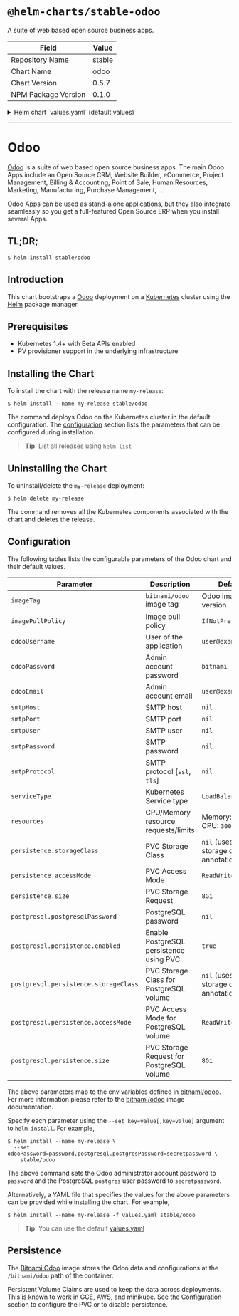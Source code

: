 # `@helm-charts/stable-odoo`

A suite of web based open source business apps.

| Field               | Value  |
| ------------------- | ------ |
| Repository Name     | stable |
| Chart Name          | odoo   |
| Chart Version       | 0.5.7  |
| NPM Package Version | 0.1.0  |

<details>

<summary>Helm chart `values.yaml` (default values)</summary>

```yaml
## Bitnami Odoo image version
## ref: https://hub.docker.com/r/bitnami/odoo/tags/
##
image: bitnami/odoo:10.0.20170822-r0

## Specify a imagePullPolicy
## ref: http://kubernetes.io/docs/user-guide/images/#pre-pulling-images
##
imagePullPolicy: IfNotPresent

## User of the application
## ref: https://github.com/bitnami/bitnami-docker-odoo#configuration
##
odooUsername: user@example.com

## Admin email
## ref: https://github.com/bitnami/bitnami-docker-odoo#configuration
##
odooEmail: user@example.com

## Application password
## Defaults to a random 10-character alphanumeric string if not set
## ref: https://github.com/bitnami/bitnami-docker-odoo#configuration
##
# odooPassword:

## SMTP mail delivery configuration
## ref: https://github.com/bitnami/bitnami-docker-odoo/#smtp-configuration
# smtpHost:
# smtpPort:
# smtpUser:
# smtpPassword:
# smtpProtocol:

##
## PostgreSQL chart configuration
##
postgresql:
  ## PostgreSQL password
  ## ref: https://hub.docker.com/_/postgres/
  ##
  # postgresPassword:

  ## Enable persistence using Persistent Volume Claims
  ## ref: http://kubernetes.io/docs/user-guide/persistent-volumes/
  ##
  persistence:
    enabled: true
    # storageClass:
    accessMode: ReadWriteOnce
    size: 8Gi

## Kubernetes configuration
## For minikube, set this to NodePort, elsewhere use LoadBalancer
##
serviceType: LoadBalancer

## Enable persistence using Persistent Volume Claims
## ref: http://kubernetes.io/docs/user-guide/persistent-volumes/
##
persistence:
  enabled: true
  ## If defined, volume.beta.kubernetes.io/storage-class: <storageClass>
  ## Default: volume.alpha.kubernetes.io/storage-class: default
  ##
  # storageClass:
  accessMode: ReadWriteOnce
  size: 8Gi

## Configure resource requests and limits
## ref: http://kubernetes.io/docs/user-guide/compute-resources/
##
resources:
  requests:
    memory: 512Mi
    cpu: 300m
```

</details>

---

# Odoo

[Odoo](https://www.odoo.com/) is a suite of web based open source business apps. The main Odoo Apps include an Open Source CRM, Website Builder, eCommerce, Project Management, Billing & Accounting, Point of Sale, Human Resources, Marketing, Manufacturing, Purchase Management, ...

Odoo Apps can be used as stand-alone applications, but they also integrate seamlessly so you get a full-featured Open Source ERP when you install several Apps.

## TL;DR;

```console
$ helm install stable/odoo
```

## Introduction

This chart bootstraps a [Odoo](https://github.com/bitnami/bitnami-docker-odoo) deployment on a [Kubernetes](http://kubernetes.io) cluster using the [Helm](https://helm.sh) package manager.

## Prerequisites

- Kubernetes 1.4+ with Beta APIs enabled
- PV provisioner support in the underlying infrastructure

## Installing the Chart

To install the chart with the release name `my-release`:

```console
$ helm install --name my-release stable/odoo
```

The command deploys Odoo on the Kubernetes cluster in the default configuration. The [configuration](#configuration) section lists the parameters that can be configured during installation.

> **Tip**: List all releases using `helm list`

## Uninstalling the Chart

To uninstall/delete the `my-release` deployment:

```console
$ helm delete my-release
```

The command removes all the Kubernetes components associated with the chart and deletes the release.

## Configuration

The following tables lists the configurable parameters of the Odoo chart and their default values.

| Parameter                             | Description                               | Default                                     |
| ------------------------------------- | ----------------------------------------- | ------------------------------------------- |
| `imageTag`                            | `bitnami/odoo` image tag                  | Odoo image version                          |
| `imagePullPolicy`                     | Image pull policy                         | `IfNotPresent`                              |
| `odooUsername`                        | User of the application                   | `user@example.com`                          |
| `odooPassword`                        | Admin account password                    | `bitnami`                                   |
| `odooEmail`                           | Admin account email                       | `user@example.com`                          |
| `smtpHost`                            | SMTP host                                 | `nil`                                       |
| `smtpPort`                            | SMTP port                                 | `nil`                                       |
| `smtpUser`                            | SMTP user                                 | `nil`                                       |
| `smtpPassword`                        | SMTP password                             | `nil`                                       |
| `smtpProtocol`                        | SMTP protocol [`ssl`, `tls`]              | `nil`                                       |
| `serviceType`                         | Kubernetes Service type                   | `LoadBalancer`                              |
| `resources`                           | CPU/Memory resource requests/limits       | Memory: `512Mi`, CPU: `300m`                |
| `persistence.storageClass`            | PVC Storage Class                         | `nil` (uses alpha storage class annotation) |
| `persistence.accessMode`              | PVC Access Mode                           | `ReadWriteOnce`                             |
| `persistence.size`                    | PVC Storage Request                       | `8Gi`                                       |
| `postgresql.postgresqlPassword`       | PostgreSQL password                       | `nil`                                       |
| `postgresql.persistence.enabled`      | Enable PostgreSQL persistence using PVC   | `true`                                      |
| `postgresql.persistence.storageClass` | PVC Storage Class for PostgreSQL volume   | `nil` (uses alpha storage class annotation) |
| `postgresql.persistence.accessMode`   | PVC Access Mode for PostgreSQL volume     | `ReadWriteOnce`                             |
| `postgresql.persistence.size`         | PVC Storage Request for PostgreSQL volume | `8Gi`                                       |

The above parameters map to the env variables defined in [bitnami/odoo](http://github.com/bitnami/bitnami-docker-odoo). For more information please refer to the [bitnami/odoo](http://github.com/bitnami/bitnami-docker-odoo) image documentation.

Specify each parameter using the `--set key=value[,key=value]` argument to `helm install`. For example,

```console
$ helm install --name my-release \
  --set odooPassword=password,postgresql.postgresPassword=secretpassword \
    stable/odoo
```

The above command sets the Odoo administrator account password to `password` and the PostgreSQL `postgres` user password to `secretpassword`.

Alternatively, a YAML file that specifies the values for the above parameters can be provided while installing the chart. For example,

```console
$ helm install --name my-release -f values.yaml stable/odoo
```

> **Tip**: You can use the default [values.yaml](values.yaml)

## Persistence

The [Bitnami Odoo](https://github.com/bitnami/bitnami-docker-odoo) image stores the Odoo data and configurations at the `/bitnami/odoo` path of the container.

Persistent Volume Claims are used to keep the data across deployments. This is known to work in GCE, AWS, and minikube.
See the [Configuration](#configuration) section to configure the PVC or to disable persistence.
